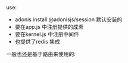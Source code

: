

use:
- adonis install @adonisjs/session  默认安装的
- 要在app.js 中注册提供的成熏
- 要在kernel.js 中注册中间件
- 也提供了redis 集成


一般也还是基于路由来使用的:
